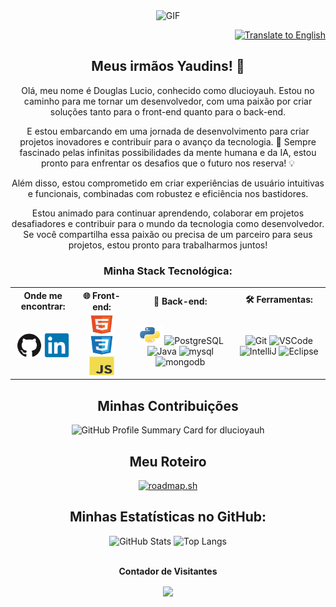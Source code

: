 <div align="center">
  <img alt="GIF" src="https://github.com/abhisheknaiidu/abhisheknaiidu/blob/master/code.gif?raw=true" width="500" height="320" />
</div>
<p align="right">
    <a href="README_EN.md">
        <img src="https://img.shields.io/badge/Translate%20to-English-blue" alt="Translate to English">
    </a>
</p>

<h2 align="center">Meus irmãos Yaudins! 👋</h2>
<p align="center">Olá, meu nome é Douglas Lucio, conhecido como dlucioyauh. Estou no caminho para me tornar um desenvolvedor, com uma paixão por criar soluções tanto para o front-end quanto para o back-end.</p>
<p align="center">E estou embarcando em uma jornada de desenvolvimento para criar projetos inovadores e contribuir para o avanço da tecnologia. 🚀 Sempre fascinado pelas infinitas possibilidades da mente humana e da IA, estou pronto para enfrentar os desafios que o futuro nos reserva! 💡</p>
<p align="center">Além disso, estou comprometido em criar experiências de usuário intuitivas e funcionais, combinadas com robustez e eficiência nos bastidores.</p>
<p align="center">Estou animado para continuar aprendendo, colaborar em projetos desafiadores e contribuir para o mundo da tecnologia como desenvolvedor. Se você compartilha essa paixão ou precisa de um parceiro para seus projetos, estou pronto para trabalharmos juntos!</p>

<h3 align="center">Minha Stack Tecnológica:</h3>
<table align="center">
  <tr>
    <th>Onde me encontrar:</th>
    <th>🌐 Front-end:</th>
    <th>🐍 Back-end:</th>
    <th>🛠️ Ferramentas:</th>
  </tr>
  <tr>
    <td align="center">
      <a href="https://github.com/dlucioyauh"><img alt="GitHub" height="40" width="40" src="https://raw.githubusercontent.com/devicons/devicon/master/icons/github/github-original.svg"></a>
      <a href="https://www.linkedin.com/in/douglaslucio/"><img alt="LinkedIn" height="40" width="40" src="https://raw.githubusercontent.com/devicons/devicon/master/icons/linkedin/linkedin-original.svg"></a>
    </td>
    <td align="center">
      <img alt="HTML" height="30" width="40" src="https://raw.githubusercontent.com/devicons/devicon/master/icons/html5/html5-original.svg">
      <img alt="CSS" height="30" width="40" src="https://raw.githubusercontent.com/devicons/devicon/master/icons/css3/css3-original.svg">
      <img alt="JavaScript" height="30" width="40" src="https://raw.githubusercontent.com/devicons/devicon/master/icons/javascript/javascript-original.svg">
    </td>
    <td align="center">
      <img alt="Python" height="30" width="40" src="https://raw.githubusercontent.com/devicons/devicon/master/icons/python/python-original.svg">
      <img alt="PostgreSQL" height="30" width="40" src="https://cdn.jsdelivr.net/gh/devicons/devicon/icons/postgresql/postgresql-original-wordmark.svg">
      <img alt="Java" height="30" width="40" src="https://cdn.jsdelivr.net/gh/devicons/devicon/icons/java/java-original.svg">
      <img alt="mysql" height="30" width="40" src="https://cdn.jsdelivr.net/gh/devicons/devicon/icons/mysql/mysql-original.svg">
      <img alt="mongodb" height="30" width="40" src="https://cdn.jsdelivr.net/gh/devicons/devicon/icons/mongodb/mongodb-original.svg">
    </td>
    <td align="center">
      <img alt="Git" height="30" width="40" src="https://cdn.jsdelivr.net/gh/devicons/devicon/icons/git/git-original-wordmark.svg">
      <img alt="VSCode" height="30" width="40" src="https://cdn.jsdelivr.net/gh/devicons/devicon/icons/vscode/vscode-original-wordmark.svg">
      <img alt="IntelliJ" height="30" width="40" src="https://cdn.jsdelivr.net/gh/devicons/devicon/icons/intellij/intellij-original.svg">
      <img alt="Eclipse" height="30" width="40" src="https://cdn.jsdelivr.net/gh/devicons/devicon/icons/eclipse/eclipse-original.svg">
    </td>
  </tr>
</table>

<h2 align="center">Minhas Contribuições</h2>
<div align="center">
  <a>
    <img src="http://github-profile-summary-cards.vercel.app/api/cards/profile-details?username=dlucioyauh&theme=discord_old_blurple" alt="GitHub Profile Summary Card for dlucioyauh" style="max-width: 80%;">
  </a>
</div>

<h2 align="center">Meu Roteiro</h2>
<div align="center">
  <a href="https://roadmap.sh">
    <img src="https://roadmap.sh/card/wide/6611b2eada1671f98630bbcd?variant=dark" alt="roadmap.sh">
  </a>
</div>

<h2 align="center">Minhas Estatísticas no GitHub:</h2>
<div align="center" style="display: flex; justify-content: space-between; align-items: center;">
</div>

<div align="center">
  <img src="https://github-readme-stats.vercel.app/api?username=dlucioyauh&theme=transparent&bg_color=353D41&border_color=123547&show_icons=true&icon_color=EB9326&title_color=EB9326&text_color=FFF&hide_title=true&hide=stars&rank_icon=github" alt="GitHub Stats">
  <img src="https://github-readme-stats-git-masterrstaa-rickstaa.vercel.app/api/top-langs/?username=dlucioyauh&layout=donut&bg_color=353D41&border_color=123547&title_color=EB9326&text_color=FFF&" alt="Top Langs">
</div>
<div align="center">
    <br>
        <p align="centre"><b>Contador de Visitantes</b> </p>  
        <p align="center"><img align="center" src="https://profile-counter.glitch.me/{dlucioyauh}/count.svg" /> </p> 
    <br>
</div>
